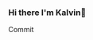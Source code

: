 ### Hi there I'm Kalvin👋
Commit

<!--
**kakacatto/kakacatto** is a ✨ _special_ ✨ repository because its `README.md` (this file) appears on your GitHub profile.

Here are some ideas to get you started:

- 🔭 I’m currently working on Athletism
- 🌱 I’m currently learning DevOps
- 👯 I’m looking to collaborate on Fatec
- 🤔 I’m looking for help with any question
- 💬 Ask me about Smartphones
- 📫 How to reach me: ...
- 😄 Pronouns: rei delas
- ⚡ Fun fact: I'm a athlete and run 400 meters
-->